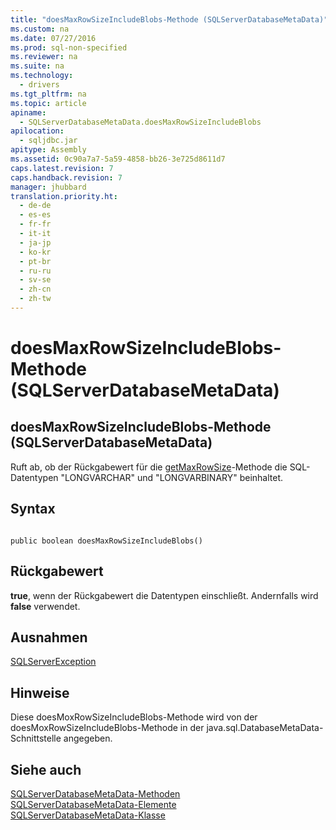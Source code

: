 ```yaml
---
title: "doesMaxRowSizeIncludeBlobs-Methode (SQLServerDatabaseMetaData)"
ms.custom: na
ms.date: 07/27/2016
ms.prod: sql-non-specified
ms.reviewer: na
ms.suite: na
ms.technology: 
  - drivers
ms.tgt_pltfrm: na
ms.topic: article
apiname: 
  - SQLServerDatabaseMetaData.doesMaxRowSizeIncludeBlobs
apilocation: 
  - sqljdbc.jar
apitype: Assembly
ms.assetid: 0c90a7a7-5a59-4858-bb26-3e725d8611d7
caps.latest.revision: 7
caps.handback.revision: 7
manager: jhubbard
translation.priority.ht: 
  - de-de
  - es-es
  - fr-fr
  - it-it
  - ja-jp
  - ko-kr
  - pt-br
  - ru-ru
  - sv-se
  - zh-cn
  - zh-tw
---
```

# doesMaxRowSizeIncludeBlobs-Methode (SQLServerDatabaseMetaData)
    
## doesMaxRowSizeIncludeBlobs\-Methode \(SQLServerDatabaseMetaData\)  
 Ruft ab, ob der Rückgabewert für die [getMaxRowSize](../content/getMaxRowSize-Method--SQLServerDatabaseMetaData-.md)\-Methode die SQL\-Datentypen "LONGVARCHAR" und "LONGVARBINARY" beinhaltet.  
  
## Syntax  
  
```  
  
public boolean doesMaxRowSizeIncludeBlobs()  
```  
  
## Rückgabewert  
 **true**, wenn der Rückgabewert die Datentypen einschließt. Andernfalls wird **false** verwendet.  
  
## Ausnahmen  
 [SQLServerException](../content/SQLServerException-Class.md)  
  
## Hinweise  
 Diese doesMoxRowSizeIncludeBlobs\-Methode wird von der doesMoxRowSizeIncludeBlobs\-Methode in der java.sql.DatabaseMetaData\-Schnittstelle angegeben.  
  
## Siehe auch  
 [SQLServerDatabaseMetaData-Methoden](../content/SQLServerDatabaseMetaData-Methods.md)   
 [SQLServerDatabaseMetaData-Elemente](../content/SQLServerDatabaseMetaData-Members.md)   
 [SQLServerDatabaseMetaData-Klasse](../content/SQLServerDatabaseMetaData-Class.md)  
  
  